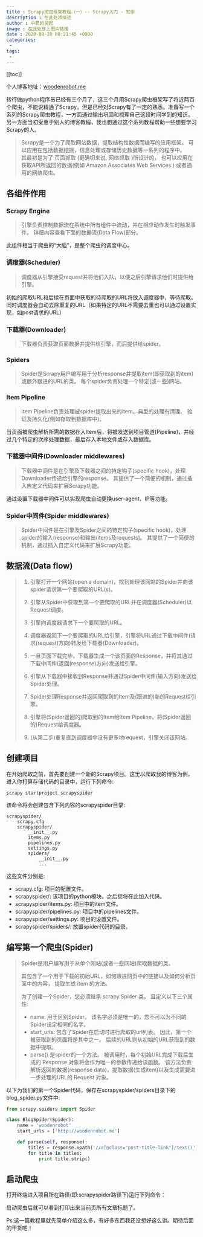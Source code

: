 ```yaml
---
title : Scrapy爬虫框架教程（一）-- Scrapy入门 - 知乎
description : 在此处添描述
author : 中箭的吴起
image : 在此处放上图片链接
date : 2020-08-28 08:21:45 +0800
categories:
 -
tags:
 -
---
```

[[toc]]

个人博客地址：[woodenrobot.me](https://link.zhihu.com/?target=http%3A//woodenrobot.me/)

转行做python程序员已经有三个月了，这三个月用Scrapy爬虫框架写了将近两百个爬虫，不能说精通了Scrapy，但是已经对Scrapy有了一定的熟悉。准备写一个系列的Scrapy爬虫教程，一方面通过输出巩固和梳理自己这段时间学到的知识，另一方面当初受惠于别人的博客教程，我也想通过这个系列教程帮助一些想要学习Scrapy的人。

> Scrapy是一个为了爬取网站数据，提取结构性数据而编写的应用框架。 可以应用在包括数据挖掘，信息处理或存储历史数据等一系列的程序中。  
> 其最初是为了 页面抓取 (更确切来说, 网络抓取 )所设计的， 也可以应用在获取API所返回的数据(例如 Amazon Associates Web Services ) 或者通用的网络爬虫。

各组件作用
-----

### Scrapy Engine

> 引擎负责控制数据流在系统中所有组件中流动，并在相应动作发生时触发事件。 详细内容查看下面的数据流(Data Flow)部分。

此组件相当于爬虫的“大脑”，是整个爬虫的调度中心。

### 调度器(Scheduler)

> 调度器从引擎接受request并将他们入队，以便之后引擎请求他们时提供给引擎。

初始的爬取URL和后续在页面中获取的待爬取的URL将放入调度器中，等待爬取。同时调度器会自动去除重复的URL（如果特定的URL不需要去重也可以通过设置实现，如post请求的URL）

### 下载器(Downloader)

> 下载器负责获取页面数据并提供给引擎，而后提供给spider。

### Spiders

> Spider是Scrapy用户编写用于分析response并提取item(即获取到的item)或额外跟进的URL的类。 每个spider负责处理一个特定(或一些)网站。

### Item Pipeline

> Item Pipeline负责处理被spider提取出来的item。典型的处理有清理、 验证及持久化(例如存取到数据库中)。

当页面被爬虫解析所需的数据存入Item后，将被发送到项目管道(Pipeline)，并经过几个特定的次序处理数据，最后存入本地文件或存入数据库。

### 下载器中间件(Downloader middlewares)

> 下载器中间件是在引擎及下载器之间的特定钩子(specific hook)，处理Downloader传递给引擎的response。 其提供了一个简便的机制，通过插入自定义代码来扩展Scrapy功能。

通过设置下载器中间件可以实现爬虫自动更换user-agent、IP等功能。

### Spider中间件(Spider middlewares)

> Spider中间件是在引擎及Spider之间的特定钩子(specific hook)，处理spider的输入(response)和输出(items及requests)。 其提供了一个简便的机制，通过插入自定义代码来扩展Scrapy功能。

数据流(Data flow)
--------------

> 1.  引擎打开一个网站(open a domain)，找到处理该网站的Spider并向该spider请求第一个要爬取的URL(s)。
>     
> 2.  引擎从Spider中获取到第一个要爬取的URL并在调度器(Scheduler)以Request调度。
>     
> 3.  引擎向调度器请求下一个要爬取的URL。
>     
> 4.  调度器返回下一个要爬取的URL给引擎，引擎将URL通过下载中间件(请求(request)方向)转发给下载器(Downloader)。
>     
> 5.  一旦页面下载完毕，下载器生成一个该页面的Response，并将其通过下载中间件(返回(response)方向)发送给引擎。
>     
> 6.  引擎从下载器中接收到Response并通过Spider中间件(输入方向)发送给Spider处理。
>     
> 7.  Spider处理Response并返回爬取到的Item及(跟进的)新的Request给引擎。
>     
> 8.  引擎将(Spider返回的)爬取到的Item给Item Pipeline，将(Spider返回的)Request给调度器。
>     
> 9.  (从第二步)重复直到调度器中没有更多地request，引擎关闭该网站。
>     

创建项目
----

在开始爬取之前，首先要创建一个新的Scrapy项目。这里以爬取我的博客为例，进入你打算存储代码的目录中，运行下列命令:

```
scrapy startproject scrapyspider
```

该命令将会创建包含下列内容的scrapyspider目录:

```
scrapyspider/
    scrapy.cfg
    scrapyspider/
        __init__.py
        items.py
        pipelines.py
        settings.py
        spiders/
            __init__.py
            ...
```

这些文件分别是:

*   scrapy.cfg: 项目的配置文件。
*   scrapyspider/: 该项目的python模块。之后您将在此加入代码。
*   scrapyspider/items.py: 项目中的item文件。
*   scrapyspider/pipelines.py: 项目中的pipelines文件。
*   scrapyspider/settings.py: 项目的设置文件。
*   scrapyspider/spiders/: 放置spider代码的目录。

编写第一个爬虫(Spider)
---------------

> Spider是用户编写用于从单个网站(或者一些网站)爬取数据的类。
> 
> 其包含了一个用于下载的初始URL，如何跟进网页中的链接以及如何分析页面中的内容， 提取生成 item 的方法。
> 
> 为了创建一个Spider，您必须继承 scrapy.Spider 类， 且定义以下三个属性:
> 
> *   name: 用于区别Spider。 该名字必须是唯一的，您不可以为不同的Spider设定相同的名字。
> *   start_urls: 包含了Spider在启动时进行爬取的url列表。 因此，第一个被获取到的页面将是其中之一。 后续的URL则从初始的URL获取到的数据中提取。
> *   parse() 是spider的一个方法。 被调用时，每个初始URL完成下载后生成的 Response 对象将会作为唯一的参数传递给该函数。 该方法负责解析返回的数据(response data)，提取数据(生成item)以及生成需要进一步处理的URL的 Request 对象。

以下为我们的第一个Spider代码，保存在scrapyspider/spiders目录下的blog_spider.py文件中:

```py
from scrapy.spiders import Spider

class BlogSpider(Spider):
    name = 'woodenrobot'
    start_urls = ['http://woodenrobot.me']

    def parse(self, response):
        titles = response.xpath('//a[@class="post-title-link"]/text()').extract()
        for title in titles:
            print title.strip()
```

启动爬虫
----

打开终端进入项目所在路径(即:scrapyspider路径下)运行下列命令：

启动爬虫后就可以看到打印出来当前页所有文章标题了。

Ps:这一篇教程里就先简单介绍这么多，有好多东西我还没想好这么讲。期待后面的干货吧！
